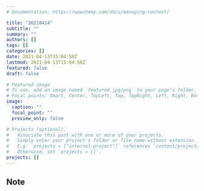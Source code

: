 ```yaml
---
# Documentation: https://wowchemy.com/docs/managing-content/

title: "20210414"
subtitle: ""
summary: ""
authors: []
tags: []
categories: []
date: 2021-04-13T15:04:50Z
lastmod: 2021-04-13T15:04:50Z
featured: false
draft: false

# Featured image
# To use, add an image named `featured.jpg/png` to your page's folder.
# Focal points: Smart, Center, TopLeft, Top, TopRight, Left, Right, BottomLeft, Bottom, BottomRight.
image:
  caption: ""
  focal_point: ""
  preview_only: false

# Projects (optional).
#   Associate this post with one or more of your projects.
#   Simply enter your project's folder or file name without extension.
#   E.g. `projects = ["internal-project"]` references `content/project/deep-learning/index.md`.
#   Otherwise, set `projects = []`.
projects: []
---
```


## Note

